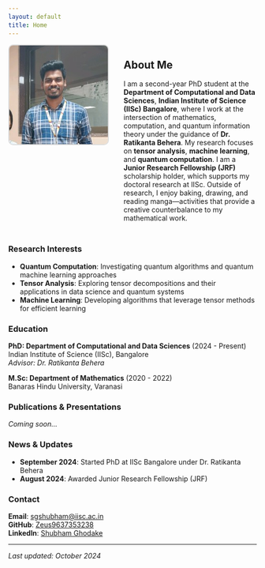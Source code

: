 ```yaml
---
layout: default
title: Home
---
```


<div style="display: flex; align-items: flex-start; gap: 30px; margin-bottom: 30px;">
  <div style="flex-shrink: 0;">
    <img src="assets/images/profile.png" alt="Shubham Ghodake" width="200" height="200" style="object-fit: cover; border: 2px solid #ddd; border-radius: 10px;">
  </div>
  <div>
    <!-- <h1 style="margin-top: 0;">Shubham S. Ghodake</h1> -->
    <h2>About Me</h2>
    <p>I am a second-year PhD student at the <strong>Department of Computational and Data Sciences</strong>, <strong>Indian Institute of Science (IISc) Bangalore</strong>, where I work at the intersection of mathematics, computation, and quantum information theory under the guidance of <strong>Dr. Ratikanta Behera</strong>. My research focuses on <strong>tensor analysis</strong>, <strong>machine learning</strong>, and <strong>quantum computation</strong>. I am a <strong>Junior Research Fellowship (JRF)</strong> scholarship holder, which supports my doctoral research at IISc. Outside of research, I enjoy baking, drawing, and reading manga—activities that provide a creative counterbalance to my mathematical work.</p>
  </div>
</div>

### Research Interests
- **Quantum Computation**: Investigating quantum algorithms and quantum machine learning approaches
- **Tensor Analysis**: Exploring tensor decompositions and their applications in data science and quantum systems
- **Machine Learning**: Developing algorithms that leverage tensor methods for efficient learning

### Education
**PhD: Department of Computational and Data Sciences** (2024 - Present)  
Indian Institute of Science (IISc), Bangalore  
*Advisor: Dr. Ratikanta Behera*

**M.Sc: Department of Mathematics** (2020 - 2022)  
Banaras Hindu University, Varanasi

### Publications & Presentations
*Coming soon...*

### News & Updates
- **September 2024**: Started PhD at IISc Bangalore under Dr. Ratikanta Behera
- **August 2024**: Awarded Junior Research Fellowship (JRF)

### Contact
**Email**: [sgshubham@iisc.ac.in](mailto:sgshubham@iisc.ac.in)  
**GitHub**: [Zeus9637353238](https://github.com/Zeus9637353238)  
**LinkedIn**: [Shubham Ghodake](https://linkedin.com/in/shubham-ghodake-2b7a221b1)

---
*Last updated: October 2024*
